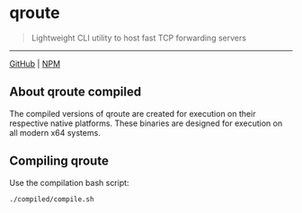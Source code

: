 # qroute
> Lightweight CLI utility to host fast TCP forwarding servers

---

[GitHub](https://github.com/FuturisticCake/qroute) | [NPM](https://www.npmjs.com/package/qroute)

## About qroute compiled

The compiled versions of qroute are created for execution on their respective native platforms. These binaries are designed for execution on all modern x64 systems.

## Compiling qroute

Use the compilation bash script:

```shell
./compiled/compile.sh
```